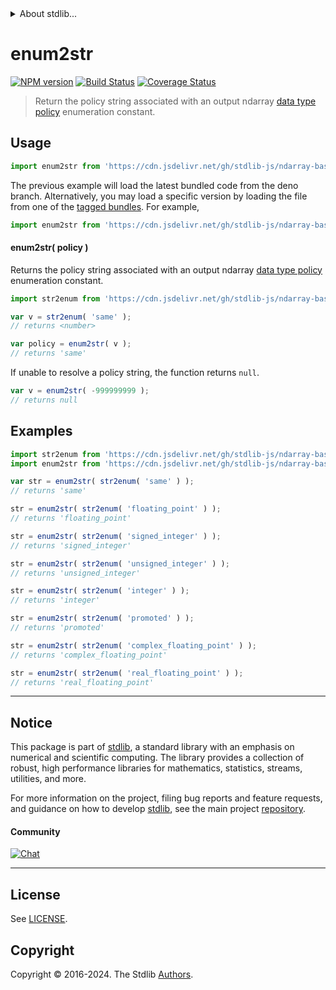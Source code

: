<!--

@license Apache-2.0

Copyright (c) 2023 The Stdlib Authors.

Licensed under the Apache License, Version 2.0 (the "License");
you may not use this file except in compliance with the License.
You may obtain a copy of the License at

   http://www.apache.org/licenses/LICENSE-2.0

Unless required by applicable law or agreed to in writing, software
distributed under the License is distributed on an "AS IS" BASIS,
WITHOUT WARRANTIES OR CONDITIONS OF ANY KIND, either express or implied.
See the License for the specific language governing permissions and
limitations under the License.

-->


<details>
  <summary>
    About stdlib...
  </summary>
  <p>We believe in a future in which the web is a preferred environment for numerical computation. To help realize this future, we've built stdlib. stdlib is a standard library, with an emphasis on numerical and scientific computation, written in JavaScript (and C) for execution in browsers and in Node.js.</p>
  <p>The library is fully decomposable, being architected in such a way that you can swap out and mix and match APIs and functionality to cater to your exact preferences and use cases.</p>
  <p>When you use stdlib, you can be absolutely certain that you are using the most thorough, rigorous, well-written, studied, documented, tested, measured, and high-quality code out there.</p>
  <p>To join us in bringing numerical computing to the web, get started by checking us out on <a href="https://github.com/stdlib-js/stdlib">GitHub</a>, and please consider <a href="https://opencollective.com/stdlib">financially supporting stdlib</a>. We greatly appreciate your continued support!</p>
</details>

# enum2str

[![NPM version][npm-image]][npm-url] [![Build Status][test-image]][test-url] [![Coverage Status][coverage-image]][coverage-url] <!-- [![dependencies][dependencies-image]][dependencies-url] -->

> Return the policy string associated with an output ndarray [data type policy][@stdlib/ndarray/output-dtype-policies] enumeration constant.

<!-- Section to include introductory text. Make sure to keep an empty line after the intro `section` element and another before the `/section` close. -->

<section class="intro">

</section>

<!-- /.intro -->

<!-- Package usage documentation. -->



<section class="usage">

## Usage

```javascript
import enum2str from 'https://cdn.jsdelivr.net/gh/stdlib-js/ndarray-base-output-policy-enum2str@deno/mod.js';
```
The previous example will load the latest bundled code from the deno branch. Alternatively, you may load a specific version by loading the file from one of the [tagged bundles](https://github.com/stdlib-js/ndarray-base-output-policy-enum2str/tags). For example,

```javascript
import enum2str from 'https://cdn.jsdelivr.net/gh/stdlib-js/ndarray-base-output-policy-enum2str@v0.2.2-deno/mod.js';
```

#### enum2str( policy )

Returns the policy string associated with an output ndarray [data type policy][@stdlib/ndarray/output-dtype-policies] enumeration constant.

```javascript
import str2enum from 'https://cdn.jsdelivr.net/gh/stdlib-js/ndarray-base-output-policy-str2enum@deno/mod.js';

var v = str2enum( 'same' );
// returns <number>

var policy = enum2str( v );
// returns 'same'
```

If unable to resolve a policy string, the function returns `null`.

```javascript
var v = enum2str( -999999999 );
// returns null
```

</section>

<!-- /.usage -->

<!-- Package usage notes. Make sure to keep an empty line after the `section` element and another before the `/section` close. -->

<section class="notes">

</section>

<!-- /.notes -->

<!-- Package usage examples. -->

<section class="examples">

## Examples

<!-- eslint no-undef: "error" -->

```javascript
import str2enum from 'https://cdn.jsdelivr.net/gh/stdlib-js/ndarray-base-output-policy-str2enum@deno/mod.js';
import enum2str from 'https://cdn.jsdelivr.net/gh/stdlib-js/ndarray-base-output-policy-enum2str@deno/mod.js';

var str = enum2str( str2enum( 'same' ) );
// returns 'same'

str = enum2str( str2enum( 'floating_point' ) );
// returns 'floating_point'

str = enum2str( str2enum( 'signed_integer' ) );
// returns 'signed_integer'

str = enum2str( str2enum( 'unsigned_integer' ) );
// returns 'unsigned_integer'

str = enum2str( str2enum( 'integer' ) );
// returns 'integer'

str = enum2str( str2enum( 'promoted' ) );
// returns 'promoted'

str = enum2str( str2enum( 'complex_floating_point' ) );
// returns 'complex_floating_point'

str = enum2str( str2enum( 'real_floating_point' ) );
// returns 'real_floating_point'
```

</section>

<!-- /.examples -->

<!-- Section to include cited references. If references are included, add a horizontal rule *before* the section. Make sure to keep an empty line after the `section` element and another before the `/section` close. -->

<section class="references">

</section>

<!-- /.references -->

<!-- Section for related `stdlib` packages. Do not manually edit this section, as it is automatically populated. -->

<section class="related">

</section>

<!-- /.related -->

<!-- Section for all links. Make sure to keep an empty line after the `section` element and another before the `/section` close. -->


<section class="main-repo" >

* * *

## Notice

This package is part of [stdlib][stdlib], a standard library with an emphasis on numerical and scientific computing. The library provides a collection of robust, high performance libraries for mathematics, statistics, streams, utilities, and more.

For more information on the project, filing bug reports and feature requests, and guidance on how to develop [stdlib][stdlib], see the main project [repository][stdlib].

#### Community

[![Chat][chat-image]][chat-url]

---

## License

See [LICENSE][stdlib-license].


## Copyright

Copyright &copy; 2016-2024. The Stdlib [Authors][stdlib-authors].

</section>

<!-- /.stdlib -->

<!-- Section for all links. Make sure to keep an empty line after the `section` element and another before the `/section` close. -->

<section class="links">

[npm-image]: http://img.shields.io/npm/v/@stdlib/ndarray-base-output-policy-enum2str.svg
[npm-url]: https://npmjs.org/package/@stdlib/ndarray-base-output-policy-enum2str

[test-image]: https://github.com/stdlib-js/ndarray-base-output-policy-enum2str/actions/workflows/test.yml/badge.svg?branch=v0.2.2
[test-url]: https://github.com/stdlib-js/ndarray-base-output-policy-enum2str/actions/workflows/test.yml?query=branch:v0.2.2

[coverage-image]: https://img.shields.io/codecov/c/github/stdlib-js/ndarray-base-output-policy-enum2str/main.svg
[coverage-url]: https://codecov.io/github/stdlib-js/ndarray-base-output-policy-enum2str?branch=main

<!--

[dependencies-image]: https://img.shields.io/david/stdlib-js/ndarray-base-output-policy-enum2str.svg
[dependencies-url]: https://david-dm.org/stdlib-js/ndarray-base-output-policy-enum2str/main

-->

[chat-image]: https://img.shields.io/gitter/room/stdlib-js/stdlib.svg
[chat-url]: https://app.gitter.im/#/room/#stdlib-js_stdlib:gitter.im

[stdlib]: https://github.com/stdlib-js/stdlib

[stdlib-authors]: https://github.com/stdlib-js/stdlib/graphs/contributors

[umd]: https://github.com/umdjs/umd
[es-module]: https://developer.mozilla.org/en-US/docs/Web/JavaScript/Guide/Modules

[deno-url]: https://github.com/stdlib-js/ndarray-base-output-policy-enum2str/tree/deno
[deno-readme]: https://github.com/stdlib-js/ndarray-base-output-policy-enum2str/blob/deno/README.md
[umd-url]: https://github.com/stdlib-js/ndarray-base-output-policy-enum2str/tree/umd
[umd-readme]: https://github.com/stdlib-js/ndarray-base-output-policy-enum2str/blob/umd/README.md
[esm-url]: https://github.com/stdlib-js/ndarray-base-output-policy-enum2str/tree/esm
[esm-readme]: https://github.com/stdlib-js/ndarray-base-output-policy-enum2str/blob/esm/README.md
[branches-url]: https://github.com/stdlib-js/ndarray-base-output-policy-enum2str/blob/main/branches.md

[stdlib-license]: https://raw.githubusercontent.com/stdlib-js/ndarray-base-output-policy-enum2str/main/LICENSE

[@stdlib/ndarray/output-dtype-policies]: https://github.com/stdlib-js/ndarray-output-dtype-policies/tree/deno

</section>

<!-- /.links -->
